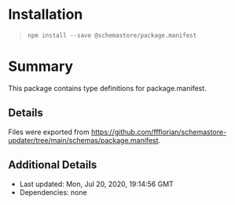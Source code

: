 # Installation
> `npm install --save @schemastore/package.manifest`

# Summary
This package contains type definitions for package.manifest.

## Details
Files were exported from https://github.com/ffflorian/schemastore-updater/tree/main/schemas/package.manifest.

## Additional Details
* Last updated: Mon, Jul 20, 2020, 19:14:56 GMT
* Dependencies: none
